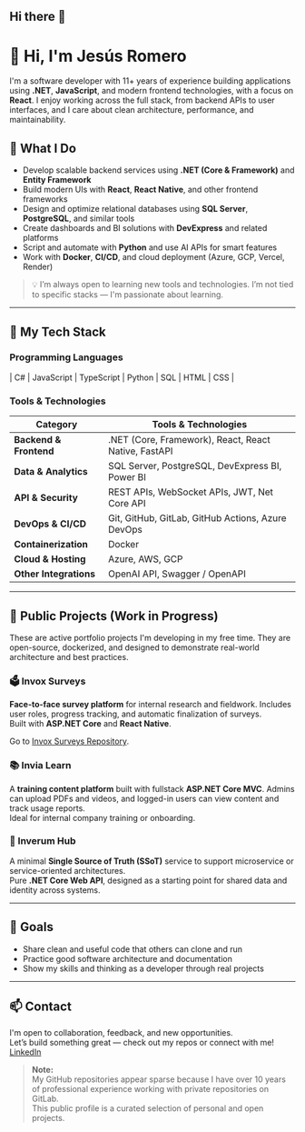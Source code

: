 ## Hi there 👋

<!--
**elherzt/elherzt** is a ✨ _special_ ✨ repository because its `README.md` (this file) appears on your GitHub profile.
-->
# 👋 Hi, I'm Jesús Romero

I'm a software developer with 11+ years of experience building applications using **.NET**, **JavaScript**, and modern frontend technologies, with a focus on **React**. I enjoy working across the full stack, from backend APIs to user interfaces, and I care about clean architecture, performance, and maintainability.

## 💼 What I Do

- Develop scalable backend services using **.NET (Core & Framework)** and **Entity Framework**
- Build modern UIs with **React**, **React Native**, and other frontend frameworks
- Design and optimize relational databases using **SQL Server**, **PostgreSQL**, and similar tools
- Create dashboards and BI solutions with **DevExpress** and related platforms
- Script and automate with **Python** and use AI APIs for smart features
- Work with **Docker**, **CI/CD**, and cloud deployment (Azure, GCP, Vercel, Render)

> 💡 I’m always open to learning new tools and technologies. I’m not tied to specific stacks — I'm passionate about learning.

---
## 🚀 My Tech Stack

### Programming Languages  
| C# | JavaScript | TypeScript | Python | SQL | HTML | CSS |

### Tools & Technologies  

| Category           | Tools & Technologies                                      |
|--------------------|-----------------------------------------------------------|
| **Backend & Frontend** | .NET (Core, Framework), React, React Native, FastAPI       |
| **Data & Analytics**   | SQL Server, PostgreSQL, DevExpress BI, Power BI                        |
| **API & Security**     | REST APIs, WebSocket APIs, JWT, Net Core API |
| **DevOps & CI/CD**     | Git, GitHub, GitLab, GitHub Actions, Azure DevOps         |
| **Containerization**   | Docker                                                    |
| **Cloud & Hosting**    | Azure, AWS, GCP                                              |
| **Other Integrations** | OpenAI API, Swagger / OpenAPI                             |
---

## 🔧 Public Projects (Work in Progress)

These are active portfolio projects I'm developing in my free time. They are open-source, dockerized, and designed to demonstrate real-world architecture and best practices.


### 🗳️ Invox Surveys  
**Face-to-face survey platform** for internal research and fieldwork. Includes user roles, progress tracking, and automatic finalization of surveys.  
Built with **ASP.NET Core** and **React Native**.

Go to [Invox Surveys Repository](https://github.com/elherzt/InvoxSurvey).

### 📚 Invia Learn  
A **training content platform** built with fullstack **ASP.NET Core MVC**. Admins can upload PDFs and videos, and logged-in users can view content and track usage reports.  
Ideal for internal company training or onboarding.

### 🧠 Inverum Hub  
A minimal **Single Source of Truth (SSoT)** service to support microservice or service-oriented architectures.  
Pure **.NET Core Web API**, designed as a starting point for shared data and identity across systems.

---

## 🎯 Goals

- Share clean and useful code that others can clone and run
- Practice good software architecture and documentation
- Show my skills and thinking as a developer through real projects

---

## 📫 Contact

I'm open to collaboration, feedback, and new opportunities.  
Let’s build something great — check out my repos or connect with me! [LinkedIn](https://www.linkedin.com/in/elherzt)

> **Note:**  
> My GitHub repositories appear sparse because I have over 10 years of professional experience working with private repositories on GitLab.  
> This public profile is a curated selection of personal and open projects.



